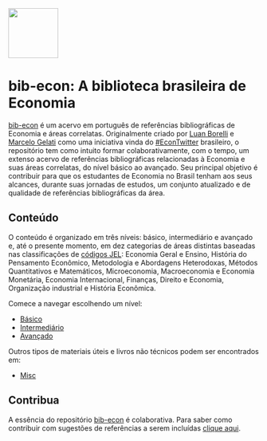 <img src="https://media.gazetadopovo.com.br/2018/12/fbad9e8ea0ebeb1c2a8ff80f6ab7cf91-gpMedium.jpg" width="100">

# bib-econ: A biblioteca brasileira de Economia

[bib-econ](https://github.com/luanborelli/bib-econ) é um acervo em português de referências bibliográficas de Economia e áreas correlatas. Originalmente criado por [Luan Borelli](https://twitter.com/BorelliLuan) e [Marcelo Gelati](https://twitter.com/marcelogelati) como uma iniciativa vinda do [#EconTwitter](https://twitter.com/search?q=%23EconTwitter&src=typed_query) brasileiro, o repositório tem como intuito formar colaborativamente, com o tempo, um extenso acervo de referências bibliográficas relacionadas à Economia e suas áreas correlatas, do nível básico ao avançado. Seu principal objetivo é contribuir para que os estudantes de Economia no Brasil tenham aos seus alcances, durante suas jornadas de estudos, um conjunto atualizado e de qualidade de referências bibliográficas da área.

## Conteúdo

O conteúdo é organizado em três níveis: básico, intermediário e avançado e, até o presente momento, em dez categorias de áreas distintas baseadas nas classificações de [códigos JEL](https://www.aeaweb.org/econlit/jelCodes.php?view=jel): Economia Geral e Ensino, História do Pensamento Econômico, Metodologia e Abordagens Heterodoxas, Métodos Quantitativos e Matemáticos, Microeconomia, Macroeconomia e Economia Monetária, Economia Internacional, Finanças, Direito e Economia, Organização industrial e História Econômica.

Comece a navegar escolhendo um nível:

* [Básico](basico/README.md)
* [Intermediário](intermediario/README.md)
* [Avançado](avancado/README.md)

Outros tipos de materiais úteis e livros não técnicos podem ser encontrados em:

* [Misc](misc)

## Contribua

A essência do repositório [bib-econ](https://github.com/luanborelli/bib-econ) é colaborativa. Para saber como contribuir com sugestões de referências a serem incluídas [clique aqui](contribua.md).
